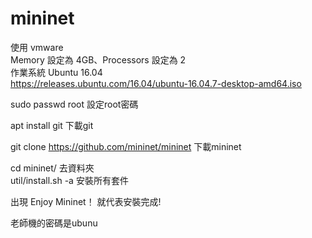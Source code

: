 # mininet
使用 vmware\
Memory 設定為 4GB、Processors 設定為 2\
作業系統 Ubuntu 16.04\
https://releases.ubuntu.com/16.04/ubuntu-16.04.7-desktop-amd64.iso

sudo passwd root  設定root密碼

apt install git  下載git

git clone https://github.com/mininet/mininet 下載mininet

cd mininet/   去資料夾\
util/install.sh -a   安裝所有套件

出現 Enjoy Mininet！ 就代表安裝完成!

老師機的密碼是ubunu


